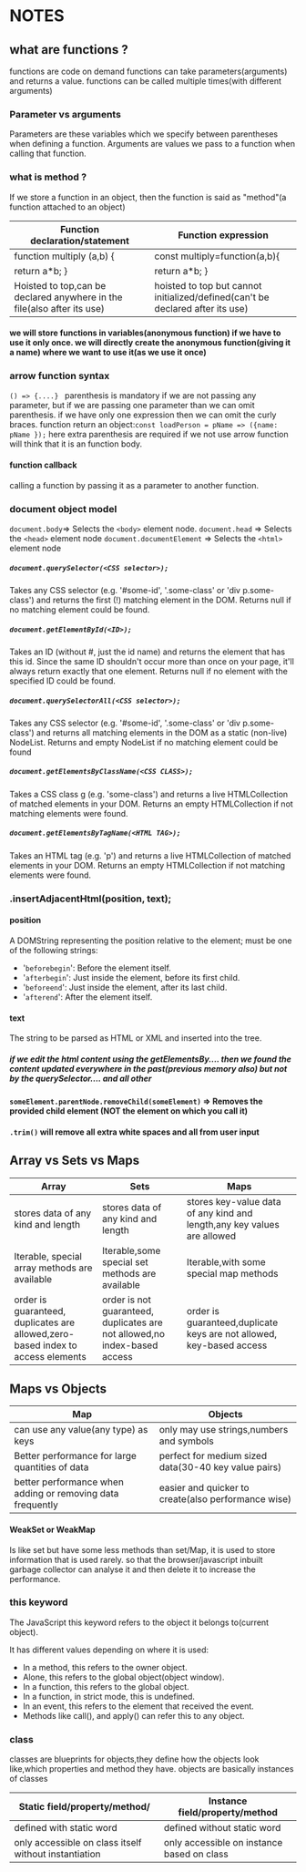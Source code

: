 # NOTES 

## what are functions ?
functions are code on demand
functions can take parameters(arguments) and returns a value.
functions can be called multiple times(with different arguments)
### Parameter vs arguments
Parameters are these variables which we specify between parentheses when defining a function.
Arguments are values we pass to a function when calling that function.
### what is method ?
If we store a function in an object, then the function is said as "method"(a function attached to an object)

| Function declaration/statement                                          | Function expression                                                            |
| ----------------------------------------------------------------------- | ------------------------------------------------------------------------------ |
| function multiply (a,b) {                                               | const multiply=function(a,b){                                                  |
| return a*b;    }                                                        | return a*b;   }                                                                |
| Hoisted to top,can be declared anywhere in the file(also after its use) | hoisted to top but cannot initialized/defined(can't be declared after its use) |


#### we will store functions in variables(anonymous function) if we have to use it only once. we will directly create the anonymous function(giving it a name) where we want to use it(as we use it once)

### arrow function syntax
``` () => {....}  ``` parenthesis is  mandatory if we are not passing any parameter, but if we are passing one parameter than we can omit parenthesis.
if we have only one expression then we can omit the curly braces.
function return an object:``` const loadPerson = pName => ({name: pName }); ```
here extra parenthesis are required if we not use arrow function will think that it is an function body.
#### function callback
calling a function by passing it as a parameter to another function.

### document object model
`` document.body ``=> Selects the `` <body> `` element node.
`` document.head `` => Selects the `` <head> `` element node
`` document.documentElement `` => Selects the `` <html> `` element node
##### `` document.querySelector(<CSS selector>); ``
Takes any CSS selector (e.g. '#some-id', '.some-class' or 'div p.some-class') and returns the first (!) matching element in the DOM. Returns null if no matching element could be found.
##### `` document.getElementById(<ID>); ``
Takes an ID (without #, just the id name) and returns the element that has this id. Since the same ID shouldn't occur more than once on your page, it'll always return exactly that one element. Returns null if no element with the specified ID could be found.
##### `` document.querySelectorAll(<CSS selector>); ``
Takes any CSS selector (e.g. '#some-id', '.some-class' or 'div p.some-class') and returns all matching elements in the DOM as a static (non-live) NodeList. Returns and empty NodeList if no matching element could be found
##### `` document.getElementsByClassName(<CSS CLASS>); ``
Takes a CSS class g (e.g. 'some-class') and returns a live HTMLCollection of matched elements in your DOM. Returns an empty HTMLCollection if not matching elements were found.
##### `` document.getElementsByTagName(<HTML TAG>); ``
Takes an HTML tag (e.g. 'p') and returns a live HTMLCollection of matched elements in your DOM. Returns an empty HTMLCollection if not matching elements were found.

### .insertAdjacentHtml(position, text);
#### position
A DOMString representing the position relative to the element; must be one of the following strings:
* '``beforebegin``': Before the element itself.
* '``afterbegin``': Just inside the element, before its first child.
* '``beforeend``': Just inside the element, after its last child.
* '``afterend``': After the element itself.
#### text
The string to be parsed as HTML or XML and inserted into the tree.

##### if we edit the html content using the getElementsBy.... then we found the content updated everywhere in the past(previous memory also) but not by the querySelector.... and all other
#### ``` someElement.parentNode.removeChild(someElement) ``` =>  Removes the provided child element (NOT the element on which you call it)

#### ```.trim()``` will remove all extra white spaces and all from user input
## Array vs Sets vs Maps
| Array                                                                           | Sets                                                                      | Maps                                                                    |
| ------------------------------------------------------------------------------- | ------------------------------------------------------------------------- | ----------------------------------------------------------------------- |
| stores data of any kind and length                                              | stores data of any kind and length                                        | stores key-value data of any kind and length,any key values are allowed |
| Iterable, special array methods are available                                   | Iterable,some special set methods are available                           | Iterable,with some special map methods                                  |
| order is guaranteed, duplicates are allowed,zero-based index to access elements | order is not guaranteed, duplicates are not allowed,no index-based access | order is guaranteed,duplicate keys are not allowed, key-based access    |
## Maps vs Objects
| Map                                                        | Objects                                              |
| ---------------------------------------------------------- | ---------------------------------------------------- |
| can use any value(any type) as keys                        | only may use strings,numbers and symbols             |
| Better performance for large quantities of data            | perfect for medium sized data(30-40 key value pairs) |
| better performance when adding or removing data frequently | easier and quicker to create(also performance wise)  |
#### WeakSet or WeakMap
Is like set but have some less methods than set/Map, it is used to store information that is used rarely. so that the browser/javascript inbuilt garbage collector can analyse it and then delete it to increase the performance.

### this keyword
The JavaScript this keyword refers to the object it belongs to(current object).
 
 It has different values depending on where it is used:
  * In a method, this refers to the owner object.
  * Alone, this refers to the global object(object window).
  * In a function, this refers to the global object.
  * In a function, in strict mode, this is undefined.
  * In an event, this refers to the element that received the event.
  * Methods like call(), and apply() can refer this to any object.

### class
classes are blueprints for objects,they define how the objects look like,which properties and method they have. objects are basically instances of classes

| Static field/property/method/                         | Instance field/property/method             |
| ----------------------------------------------------- | ------------------------------------------ |
| defined with static word                              | defined without static word                |
| only accessible on class itself without instantiation | only accessible on instance based on class |